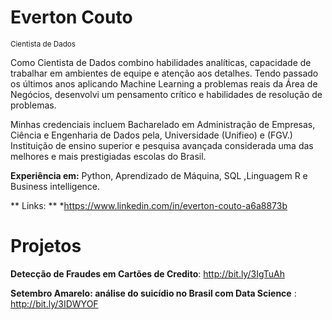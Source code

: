 



  
# Everton Couto


<sub> Cientista de Dados  

Como Cientista de Dados  combino habilidades analíticas, capacidade de trabalhar em ambientes de equipe e atenção aos detalhes. Tendo passado os últimos anos aplicando Machine Learning a problemas reais da Área de Negócios, desenvolvi um pensamento crítico e habilidades de resolução de problemas.

Minhas credenciais incluem Bacharelado em Administração de Empresas, Ciência e Engenharia de Dados pela,  Universidade (Unifieo) e (FGV.)  Instituição de ensino superior e pesquisa avançada considerada uma das melhores e mais prestigiadas escolas do Brasil.

**Experiência em:** Python, Aprendizado de Máquina, SQL ,Linguagem R e Business intelligence.

** Links: **
*https://www.linkedin.com/in/everton-couto-a6a8873b
  
 # Projetos
 
**Detecção de Fraudes em Cartões de Credito**: http://bit.ly/3IgTuAh
  
**Setembro Amarelo: análise do suicídio no Brasil com Data Science** : http://bit.ly/3IDWYOF
